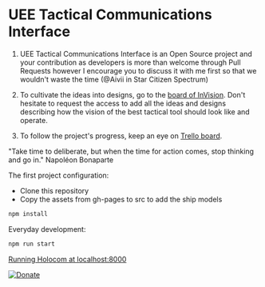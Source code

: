 # UEE Tactical Communications Interface

1. UEE Tactical Communications Interface is an Open Source project and your contribution as developers is more than welcome through Pull Requests however I encourage you to discuss it with me first so that we wouldn't waste the time (@Aivii in Star Citizen Spectrum)

2. To cultivate the ideas into designs, go to the [board of InVision](https://projects.invisionapp.com/boards/6B3D5QRKT2ZYM/). Don't hesitate to request the access to add all the ideas and designs describing how the vision of the best tactical tool should look like and operate.

3. To follow the project's progress, keep an eye on [Trello board](https://trello.com/b/yriIKmf7/u-tec-progress-board).

"Take time to deliberate, but when the time for action comes, stop thinking and go in." Napoléon Bonaparte

The first project configuration:

* Clone this repository
* Copy the assets from gh-pages to src to add the ship models

```sh
npm install
```

Everyday development:

```sh
npm run start
```

[Running Holocom at localhost:8000](http://localhost:8000)

[![Donate](https://raw.githubusercontent.com/ibek/u-tec/master/src/assets/images/donate.png)](https://donorbox.org/uee-tactical-communications-interface)

